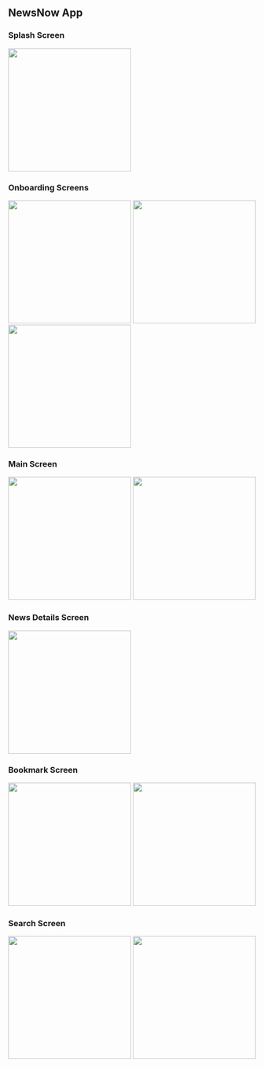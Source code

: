 ## NewsNow App  

### Splash Screen  
<img src="https://github.com/user-attachments/assets/7474fc1a-1436-41f4-9353-acee56168e4f" width="250" />

### Onboarding Screens  
<img src="https://github.com/user-attachments/assets/52fdaa07-a257-42c3-9fc8-695f80078664" width="250" />
<img src="https://github.com/user-attachments/assets/77656d90-93c1-4c54-a798-5e168531cf7e" width="250" />
<img src="https://github.com/user-attachments/assets/3e3bd0e8-9233-4c3a-920e-c8c60dbbbd87" width="250" />

### Main Screen  
<img src="https://github.com/user-attachments/assets/890f5339-3609-4fb0-8107-67d76a9f8881" width="250" />
<img src="https://github.com/user-attachments/assets/4fa6e3ad-3362-4c2d-8200-49e71be24c3c" width="250" />

### News Details Screen  
<img src="https://github.com/user-attachments/assets/fef99751-9615-4404-9fb2-727da2b3c4e3" width="250" />

### Bookmark Screen  
<img src="https://github.com/user-attachments/assets/95a1059f-9890-4a32-8570-b141f1c5c46b" width="250" />
<img src="https://github.com/user-attachments/assets/a865e769-aeb2-47fd-9a2a-f0e636f800b8" width="250" />

### Search Screen  
<img src="https://github.com/user-attachments/assets/268f390f-ae11-42d3-b5ee-800c3780d6e5" width="250" />
<img src="https://github.com/user-attachments/assets/94b9b84f-3854-485f-a2cd-8b744c67ac52" width="250" />
